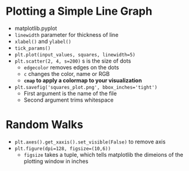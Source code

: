 # Plotting a Simple Line Graph

* matplotlib.pyplot
* `linewidth` parameter for thickness of line
* `xlabel()` and `ylabel()`
* `tick_params()`
* `plt.plot(input_values, squares, linewidth=5)`
* `plt.scatter(2, 4, s=200)` s is the size of dots
    * `edgecolor` removes edges on the dots
    * `c` changes the color, name or RGB
    * **`cmap` to apply a colormap to your visualization**
* `plt.savefig('squares_plot.png', bbox_inches='tight')`
    * First argument is the name of the file
    * Second argument trims whitespace

# Random Walks

* `plt.axes().get_xaxis().set_visible(False)` to remove axis
* `plt.figure(dpi=128, figsize=(10,6))`
    * `figsize` takes a tuple, which tells matplotlib the dimeions of the plotting window in inches